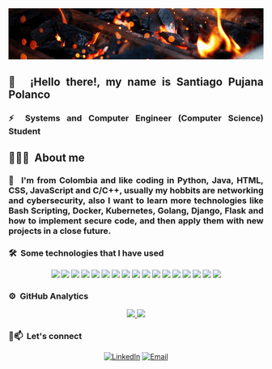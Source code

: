 <div align="justify"> 

<div align="center">
  <img src="https://raw.githubusercontent.com/ProzTock/ProzTock/master/my_gif.gif">
</div>

## 👋 &nbsp;¡Hello there!, my name is Santiago Pujana Polanco

### ⚡ Systems and Computer Engineer (Computer Science) Student

## 👨🏻‍💻 &nbsp;About me

### 👯 &nbsp;I'm from Colombia and like coding in Python, Java, HTML, CSS, JavaScript and C/C++, usually my hobbits are networking and cybersecurity, also I want to learn more technologies like Bash Scripting, Docker, Kubernetes, Golang, Django, Flask and how to implement secure code, and then apply them with new projects in a close future.

### 🛠 &nbsp;Some technologies that I have used

<div align="center">
  <img src="https://img.shields.io/badge/Python-3776AB?style=for-the-badge&logo=python&logoColor=white" />
  <img src="https://img.shields.io/badge/HTML5-E34F26?style=for-the-badge&logo=html5&logoColor=white" />
  <img src="https://img.shields.io/badge/CSS3-1572B6?style=for-the-badge&logo=css3&logoColor=white" />
  <img src="https://img.shields.io/badge/JavaScript-323330?style=for-the-badge&logo=javascript&logoColor=F7DF1E" />
  <img src="https://img.shields.io/badge/Node.js-339933?style=for-the-badge&logo=nodedotjs&logoColor=white" />
  <img src="https://img.shields.io/badge/C%2B%2B-00599C?style=for-the-badge&logo=c%2B%2B&logoColor=white" />
  <img src="https://img.shields.io/badge/Java-ED8B00?style=for-the-badge&logo=java&logoColor=white" />
  <img src="https://img.shields.io/badge/MongoDB-4EA94B?style=for-the-badge&logo=mongodb&logoColor=white" />
  <img src="https://img.shields.io/badge/firebase-ffca28?style=for-the-badge&logo=firebase&logoColor=black" />
  <img src="https://img.shields.io/badge/GitHub-100000?style=for-the-badge&logo=github&logoColor=white" />
  <img src="https://img.shields.io/badge/Git-F05032?style=for-the-badge&logo=git&logoColor=white" />
  <img src="https://img.shields.io/badge/Selenium-43B02A?style=for-the-badge&logo=Selenium&logoColor=white" />
  <img src="https://img.shields.io/badge/Kali_Linux-557C94?style=for-the-badge&logo=kali-linux&logoColor=white" />
  <img src="https://img.shields.io/badge/Android-3DDC84?style=for-the-badge&logo=android&logoColor=white" />
  <img src="https://img.shields.io/badge/Android_Studio-3DDC84?style=for-the-badge&logo=android-studio&logoColor=white" />
  <img src="https://img.shields.io/badge/Visual_Studio_Code-0078D4?style=for-the-badge&logo=visual%20studio%20code&logoColor=white" />
  <img src="https://img.shields.io/badge/Shell_Script-121011?style=for-the-badge&logo=gnu-bash&logoColor=white" />
</div>

### ⚙️ &nbsp;GitHub Analytics

<div align="center">
  <a href="https://github.com/SantiagoPujana">
    <img height="180em" src="https://github-readme-stats-eight-theta.vercel.app/api?username=SantiagoPujana&show_icons=true&theme=algolia&include_all_commits=true"/>  
    <img height="180em" src="https://github-readme-stats-eight-theta.vercel.app/api/top-langs/?username=SantiagoPujana&layout=compact&langs_count=8&theme=algolia"/>
  </a>
</div>

### 🤝📫 &nbsp;Let's connect

<div align="center">
  <a href="https://www.linkedin.com/in/santiago-pujana-polanco-a7a014212"><img alt="LinkedIn" src="https://img.shields.io/badge/LinkedIn-Santiago%20Pujana%20Polanco-0077B5?style=for-the-badge&logo=linkedin&logoColor=white"></a>
  <a href="mailto:santiagopujana@gmail.com"><img alt="Email" src="https://img.shields.io/badge/Gmail-santiagopujana@gmail.com-D14836?style=for-the-badge&logo=gmail&logoColor=white"></a>
</div>
  
</div>
